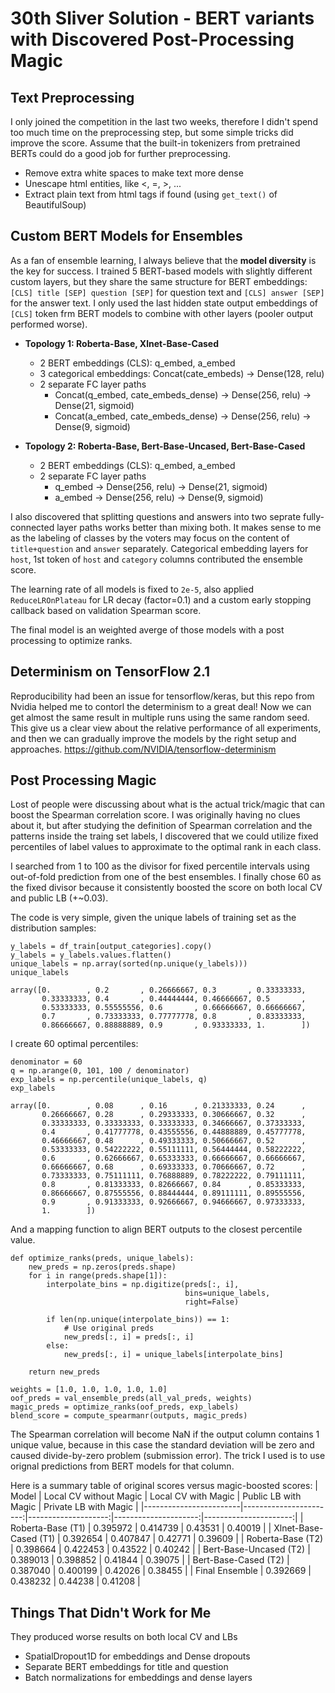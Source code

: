 # 30th Sliver Solution - BERT variants with Discovered Post-Processing Magic

## Text Preprocessing

I only joined the competition in the last two weeks, therefore I didn't spend too much time on the preprocessing step, but some simple tricks did improve the score. Assume that the built-in tokenizers from pretrained BERTs could do a good job for further preprocessing.

 - Remove extra white spaces to make text more dense
 - Unescape html entities, like &lt;, &equals;, &gt;, ...
 - Extract plain text from html tags if found (using `get_text()` of BeautifulSoup)

## Custom BERT Models for Ensembles

As a fan of ensemble learning, I always believe that the **model diversity** is the key for success. I trained 5 BERT-based models with slightly different custom layers, but they share the same structure for BERT embeddings: `[CLS] title [SEP] question [SEP]` for question text and `[CLS] answer [SEP]` for the answer text. I only used the last hidden state output embeddings of `[CLS]` token frm BERT models to combine with other layers (pooler output performed worse).

 - **Topology 1: Roberta-Base, Xlnet-Base-Cased**

   - 2 BERT embeddings (CLS): q_embed, a_embed
   - 3 categorical embeddings: Concat(cate_embeds) -> Dense(128, relu)
   - 2 separate FC layer paths
      - Concat(q_embed, cate_embeds_dense) -> Dense(256, relu) -> Dense(21, sigmoid)
      - Concat(a_embed, cate_embeds_dense) -> Dense(256, relu) -> Dense(9, sigmoid)

 - **Topology 2: Roberta-Base, Bert-Base-Uncased, Bert-Base-Cased**

   - 2 BERT embeddings (CLS): q_embed, a_embed
   - 2 separate FC layer paths
      - q_embed -> Dense(256, relu) -> Dense(21, sigmoid)
      - a_embed -> Dense(256, relu) -> Dense(9, sigmoid)

I also discovered that splitting questions and answers into two seprate fully-connected layer paths works better than mixing both. It makes sense to me as the labeling of classes by the voters may focus on the content of `title+question` and `answer` separately. Categorical embedding layers for `host`, 1st token of `host` and `category` columns contributed the ensemble score.

The learning rate of all models is fixed to `2e-5`, also applied `ReduceLROnPlateau` for LR decay (factor=0.1) and a custom early stopping callback based on validation Spearman score.

The final model is an weighted averge of those models with a post processing to optimize ranks.


## Determinism on TensorFlow 2.1

Reproducibility had been an issue for tensorflow/keras, but this repo from Nvidia helped me to contorl the determinism to a great deal! Now we can get almost the same result in multiple runs using the same random seed.
This give us a clear view about the relative performance of all experiments, and then we can gradually improve the models by the right setup and approaches.
https://github.com/NVIDIA/tensorflow-determinism

## Post Processing Magic

Lost of people were discussing about what is the actual trick/magic that can boost the Spearman correlation score. I was originally having no clues about it, but after studying the definition of Spearman correlation and the patterns inside the traing set labels, I discovered that we could utilize fixed percentiles of label values to approximate to the optimal rank in each class.

I searched from 1 to 100 as the divisor for fixed percentile intervals using out-of-fold prediction from one of the best ensembles. I finally chose 60 as the fixed divisor because it consistently boosted the score on both local CV and public LB (+~0.03).

The code is very simple, given the unique labels of training set as the distribution samples:
```
y_labels = df_train[output_categories].copy()
y_labels = y_labels.values.flatten()
unique_labels = np.array(sorted(np.unique(y_labels)))
unique_labels

array([0.        , 0.2       , 0.26666667, 0.3       , 0.33333333,
       0.33333333, 0.4       , 0.44444444, 0.46666667, 0.5       ,
       0.53333333, 0.55555556, 0.6       , 0.66666667, 0.66666667,
       0.7       , 0.73333333, 0.77777778, 0.8       , 0.83333333,
       0.86666667, 0.88888889, 0.9       , 0.93333333, 1.        ])
```

I create 60 optimal percentiles:
```
denominator = 60
q = np.arange(0, 101, 100 / denominator)
exp_labels = np.percentile(unique_labels, q)
exp_labels

array([0.        , 0.08      , 0.16      , 0.21333333, 0.24      ,
       0.26666667, 0.28      , 0.29333333, 0.30666667, 0.32      ,
       0.33333333, 0.33333333, 0.33333333, 0.34666667, 0.37333333,
       0.4       , 0.41777778, 0.43555556, 0.44888889, 0.45777778,
       0.46666667, 0.48      , 0.49333333, 0.50666667, 0.52      ,
       0.53333333, 0.54222222, 0.55111111, 0.56444444, 0.58222222,
       0.6       , 0.62666667, 0.65333333, 0.66666667, 0.66666667,
       0.66666667, 0.68      , 0.69333333, 0.70666667, 0.72      ,
       0.73333333, 0.75111111, 0.76888889, 0.78222222, 0.79111111,
       0.8       , 0.81333333, 0.82666667, 0.84      , 0.85333333,
       0.86666667, 0.87555556, 0.88444444, 0.89111111, 0.89555556,
       0.9       , 0.91333333, 0.92666667, 0.94666667, 0.97333333,
       1.        ])
```

And a mapping function to align BERT outputs to the closest percentile value.
```
def optimize_ranks(preds, unique_labels):
    new_preds = np.zeros(preds.shape)
    for i in range(preds.shape[1]):
        interpolate_bins = np.digitize(preds[:, i],
                                       bins=unique_labels,
                                       right=False)
        
        if len(np.unique(interpolate_bins)) == 1:
            # Use original preds
            new_preds[:, i] = preds[:, i]
        else:
            new_preds[:, i] = unique_labels[interpolate_bins]

    return new_preds

weights = [1.0, 1.0, 1.0, 1.0, 1.0]
oof_preds = val_ensemble_preds(all_val_preds, weights)
magic_preds = optimize_ranks(oof_preds, exp_labels)
blend_score = compute_spearmanr(outputs, magic_preds)
```

The Spearman correlation will become NaN if the output column contains 1 unique value, because in this case the standard deviation will be zero and caused divide-by-zero problem (submission error). The trick I used is to use orignal predictions from BERT models for that column.

Here is a summary table of original scores versus magic-boosted scores:
| Model                  | Local CV without Magic | Local CV with Magic | Public LB with Magic | Private LB with Magic |
|------------------------|-----------------------:|--------------------:|---------------------:|----------------------:|
| Roberta-Base (T1)      | 0.395972               | 0.414739            | 0.43531              | 0.40019               |
| Xlnet-Base-Cased (T1)  | 0.392654               | 0.407847            | 0.42771              | 0.39609               |
| Roberta-Base (T2)      | 0.398664               | 0.422453            | 0.43522              | 0.40242               |
| Bert-Base-Uncased (T2) | 0.389013               | 0.398852            | 0.41844              | 0.39075               |
| Bert-Base-Cased (T2)   | 0.387040               | 0.400199            | 0.42026              | 0.38455               |
| Final Ensemble         | 0.392669               | 0.438232            | 0.44238              | 0.41208               |


## Things That Didn't Work for Me

They produced worse results on both local CV and LBs
- SpatialDropout1D for embeddings and Dense dropouts
- Separate BERT embeddings for title and question
- Batch normalizations for embeddings and dense layers
